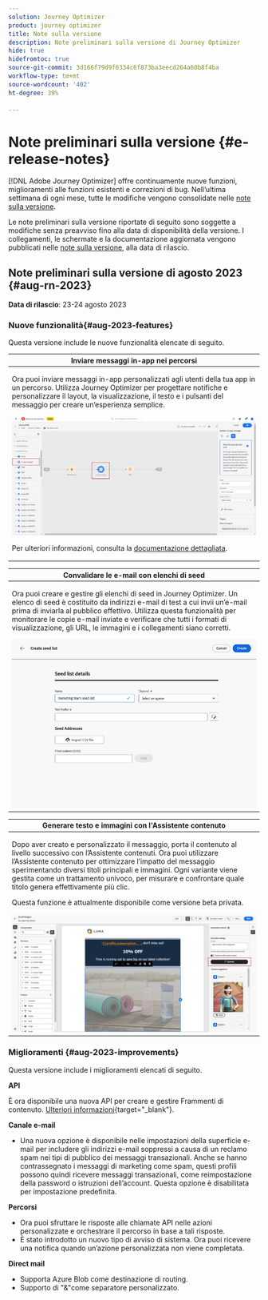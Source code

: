 ```yaml
---
solution: Journey Optimizer
product: journey optimizer
title: Note sulla versione
description: Note preliminari sulla versione di Journey Optimizer
hide: true
hidefromtoc: true
source-git-commit: 3d166f79d9f6334c6f873ba3eecd264a60b8f4ba
workflow-type: tm+mt
source-wordcount: '402'
ht-degree: 39%

---
```


# Note preliminari sulla versione {#e-release-notes}

[!DNL Adobe Journey Optimizer] offre continuamente nuove funzioni, miglioramenti alle funzioni esistenti e correzioni di bug. Nell’ultima settimana di ogni mese, tutte le modifiche vengono consolidate nelle [note sulla versione](release-notes.md).

Le note preliminari sulla versione riportate di seguito sono soggette a modifiche senza preavviso fino alla data di disponibilità della versione. I collegamenti, le schermate e la documentazione aggiornata vengono pubblicati nelle [note sulla versione](release-notes.md), alla data di rilascio.

## Note preliminari sulla versione di agosto 2023 {#aug-rn-2023}

**Data di rilascio**: 23-24 agosto 2023

### Nuove funzionalità{#aug-2023-features}

Questa versione include le nuove funzionalità elencate di seguito.

<table>
<thead>
<tr>
<th><strong>Inviare messaggi in-app nei percorsi</strong><br/></th>
</tr>
</thead>
<tbody>
<tr>
<td>
<p>Ora puoi inviare messaggi in-app personalizzati agli utenti della tua app in un percorso. Utilizza Journey Optimizer per progettare notifiche e personalizzare il layout, la visualizzazione, il testo e i pulsanti del messaggio per creare un’esperienza semplice.</p>
<img src="assets/in_app_journey_1.png"/>
<p>Per ulteriori informazioni, consulta la <a href="../in-app/get-started-in-app.md">documentazione dettagliata</a>.</p>
</tr>
</tbody>
</table>


<table>
<thead>
<tr>
<th><strong>Convalidare le e-mail con elenchi di seed</strong><br/></th>
</tr>
</thead>
<tbody>
<tr>
<td>
<p>Ora puoi creare e gestire gli elenchi di seed in Journey Optimizer. Un elenco di seed è costituito da indirizzi e-mail di test a cui invii un’e-mail prima di inviarla al pubblico effettivo. Utilizza questa funzionalità per monitorare le copie e-mail inviate e verificare che tutti i formati di visualizzazione, gli URL, le immagini e i collegamenti siano corretti.</p>
<img src="../configuration/assets/seed-list-details.png">
<!--p>For more information, refer to the <a href="../audience/get-started-audience-orchestration.md">detailed documentation</a>.</p-->
</td>
</tr>
</tbody>
</table>


<table>
<thead>
<tr>
<th><strong>Generare testo e immagini con l'Assistente contenuto</strong><br/></th>
</tr>
</thead>
<tbody>
<tr>
<td>
<p>Dopo aver creato e personalizzato il messaggio, porta il contenuto al livello successivo con l’Assistente contenuti. Ora puoi utilizzare l’Assistente contenuto per ottimizzare l’impatto del messaggio sperimentando diversi titoli principali e immagini. Ogni variante viene gestita come un trattamento univoco, per misurare e confrontare quale titolo genera effettivamente più clic.</p>
<p>Questa funzione è attualmente disponibile come versione beta privata.</p>
<img src="assets/gen-ai-image-2.png"/>
<!--p>For more information, refer to the <a href="../start/search-filter-categorize.md#tags">detailed documentation</a>.</p-->
</td>
</tr>
</tbody>
</table>



### Miglioramenti {#aug-2023-improvements}

Questa versione include i miglioramenti elencati di seguito.

**API**

È ora disponibile una nuova API per creare e gestire Frammenti di contenuto. [Ulteriori informazioni](https://developer.adobe.com/journey-optimizer-apis/references/content-templates/#tag/Content-fragment-API){target="_blank"}.

**Canale e-mail**

* Una nuova opzione è disponibile nelle impostazioni della superficie e-mail per includere gli indirizzi e-mail soppressi a causa di un reclamo spam nei tipi di pubblico dei messaggi transazionali. Anche se hanno contrassegnato i messaggi di marketing come spam, questi profili possono quindi ricevere messaggi transazionali, come reimpostazione della password o istruzioni dell’account. Questa opzione è disabilitata per impostazione predefinita.

**Percorsi**

* Ora puoi sfruttare le risposte alle chiamate API nelle azioni personalizzate e orchestrare il percorso in base a tali risposte.
* È stato introdotto un nuovo tipo di avviso di sistema. Ora puoi ricevere una notifica quando un’azione personalizzata non viene completata.


**Direct mail**

* Supporta Azure Blob come destinazione di routing.
* Supporto di &quot;&amp;&quot;come separatore personalizzato.